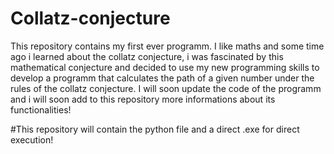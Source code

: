 # Collatz-conjecture
This repository contains my first ever programm. 
I like maths and some time ago i learned about the collatz conjecture,
i was fascinated by this mathematical conjecture and decided to use my new programming skills to develop a programm that calculates the path of a given number under the rules of the collatz conjecture. I will soon update the code of the programm and i will soon add to this repository more informations about its functionalities!

#This repository will contain the python file and a direct .exe for direct execution!
